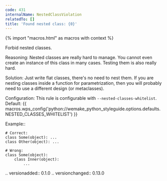 ```yaml
---
code: 431
internalName: NestedClassViolation
relatedTo: []
title: 'Found nested class: {0}'
---
```


{% import "macros.html" as macros with context %}

Forbid nested classes.

Reasoning: Nested classes are really hard to manage. You cannot even
create an instance of this class in many cases. Testing them is also
really hard.

Solution: Just write flat classes, there's no need to nest them. If you
are nesting classes inside a function for parametrization, then you will
probably need to use a different design (or metaclasses).

Configuration: This rule is configurable with
`--nested-classes-whitelist`. Default:
{{ macros.wps_config('python://wemake_python_styleguide.options.defaults.NESTED_CLASSES_WHITELIST') }}

Example::

    # Correct:
    class Some(object): ...
    class Other(object): ...
    
    # Wrong:
    class Some(object):
        class Inner(object):
            ...

.. versionadded:: 0.1.0 .. versionchanged:: 0.13.0
